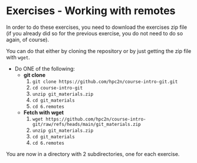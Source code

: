 # Exercises - Working with remotes 

In order to do these exercises, you need to download the exercises zip file (if you already did so for the previous exercise, you do not need to do so again, of course).

You can do that either by cloning the repository or by just getting the zip file with `wget`.

- Do ONE of the following:
    - **git clone**
        1. `git clone https://github.com/hpc2n/course-intro-git.git`
        2. `cd course-intro-git`
        3. `unzip git_materials.zip`
        4. `cd git_materials`
        5. `cd 6.remotes`
    - **Fetch with wget**
        1. `wget https://github.com/hpc2n/course-intro-git/raw/refs/heads/main/git_materials.zip`
        2. `unzip git_materials.zip`
        3. `cd git_materials`
        4. `cd 6.remotes`

You are now in a directory with 2 subdirectories, one for each exercise.
